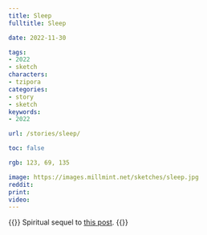 ```yaml
---
title: Sleep
fulltitle: Sleep

date: 2022-11-30

tags: 
- 2022
- sketch
characters:
- tzipora
categories:
- story
- sketch
keywords:
- 2022

url: /stories/sleep/

toc: false

rgb: 123, 69, 135

image: https://images.millmint.net/sketches/sleep.jpg
reddit:
print:
video:
---
```

{{<note caption>}}
Spiritual sequel to [this post](/stories/peace/).
{{</note>}}